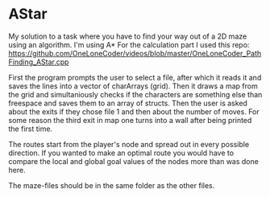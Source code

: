 # AStar
My solution to a task where you have to find your way out of a 2D maze using an algorithm. I'm using A*
For the calculation part I used this repo: https://github.com/OneLoneCoder/videos/blob/master/OneLoneCoder_PathFinding_AStar.cpp

First the program prompts the user to select a file, after which it reads it and saves the lines into a vector of charArrays (grid). Then it draws a map from the grid and simultaniously checks if the characters are something else than freespace and saves them to an array of structs. Then the user is asked about the exits if they chose file 1 and then about the number of moves. For some reason the third exit in map one turns into a wall after being printed the first time.

 The routes start from the player's node and spread out in every possible direction. If you wanted to make an optimal route you would have to compare the local and global goal values of the nodes more than was done here.
 
 The maze-files should be in the same folder as the other files.
